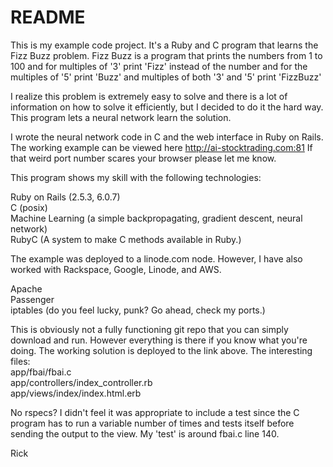 # README

This is my example code project.  It's a Ruby and C program that learns the Fizz Buzz problem.   Fizz Buzz is a program that prints the numbers from 1 to 100 and for multiples of '3' print 'Fizz' instead of the number and for the multiples of '5' print 'Buzz' and multiples of both '3' and '5' print 'FizzBuzz'

I realize this problem is extremely easy to solve and there is a lot of information on how to solve it efficiently, but I decided to do it the hard way.  This program lets a neural network learn the solution.

I wrote the neural network code in C and the web interface in Ruby on Rails.  The working example can be viewed here http://ai-stocktrading.com:81
If that weird port number scares your browser please let me know.

This program shows my skill with the following technologies:

Ruby on Rails (2.5.3, 6.0.7)  
C (posix)  
Machine Learning (a simple backpropagating, gradient descent, neural network)  
RubyC (A system to make C methods available in Ruby.)  

The example was deployed to a linode.com node.  However, I have also worked with Rackspace, Google, Linode, and AWS.

Apache  
Passenger  
iptables (do you feel lucky, punk?  Go ahead, check my ports.)  

This is obviously not a fully functioning git repo that you can simply download and run.  However everything is there if you know what you're doing.  The working solution is deployed to the link above.
The interesting files:  
app/fbai/fbai.c  
app/controllers/index_controller.rb  
app/views/index/index.html.erb  

No rspecs?  I didn't feel it was appropriate to include a test since the C program has to run a variable number of times and tests itself before sending the output to the view.  My 'test' is around fbai.c line 140.

Rick
